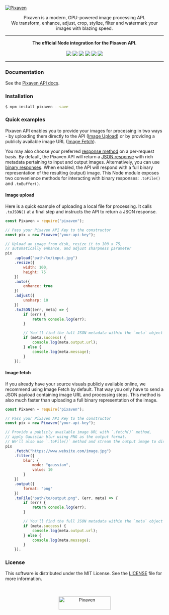[![Pixaven](media/readme-header.png "Pixaven: GPU-powered Image Processing Platform")](https://www.pixaven.com)

<p align="center">
Pixaven is a modern, GPU-powered image processing API.<br>We transform, enhance, adjust, crop, stylize, filter and watermark your images with blazing speed.
</p>

---
<p align="center">
<strong>The official Node integration for the Pixaven API.</strong><br>
<br>
<img src="https://img.shields.io/npm/v/pixaven?style=flat&color=success"/>
<img src="https://img.shields.io/node/v/pixaven?style=flat&color=success"/>
<img src="https://img.shields.io/snyk/vulnerabilities/npm/pixaven@1.0.2?style=flat&color=success"/>
<img src="https://img.shields.io/github/issues-raw/pixaven/pixaven-node?style=flat&color=success"/>
<img src="https://img.shields.io/npm/l/pixaven?style=flat&color=success"/>
<img src="https://img.shields.io/twitter/follow/pixaven?label=Follow%20Us&style=flat&color=success&logo=twitter"/>
</p>

---

### Documentation
See the [Pixaven API docs](https://docs.pixaven.com/).


### Installation
```bash
$ npm install pixaven --save
```

### Quick examples
Pixaven API enables you to provide your images for processing in two ways - by uploading them directly to the API ([Image Upload](https://docs.pixaven.com/requests/image-upload)) or by providing a publicly available image URL ([Image Fetch](https://docs.pixaven.com/requests/image-fetch)).

You may also choose your preferred [response method](https://docs.pixaven.com/introduction#choosing-response-method-and-format) on a per-request basis. By default, the Pixaven API will return a [JSON response](https://docs.pixaven.com/responses/json-response-format) with rich metadata pertaining to input and output images. Alternatively, you can use [binary responses](https://docs.pixaven.com/responses/binary-responses). When enabled, the API will respond with a full binary representation of the resulting (output) image. This Node module exposes two convenience methods for interacting with binary responses: `.toFile()` and `.toBuffer()`.

#### Image upload
Here is a quick example of uploading a local file for processing. It calls `.toJSON()` at a final step and instructs the API to return a JSON response.

```js
const Pixaven = require("pixaven");

// Pass your Pixaven API Key to the constructor
const pix = new Pixaven("your-api-key");

// Upload an image from disk, resize it to 100 x 75,
// automatically enhance, and adjust sharpness parameter
pix
    .upload("path/to/input.jpg")
    .resize({
        width: 100,
        height: 75
    })
    .auto({
        enhance: true
    })
    .adjust({
        unsharp: 10
    })
    .toJSON((err, meta) => {
        if (err) {
            return console.log(err);
        }

        // You'll find the full JSON metadata within the `meta` object
        if (meta.success) {
            console.log(meta.output.url);
        } else {
            console.log(meta.message);
        }
    });
```

#### Image fetch
If you already have your source visuals publicly available online, we recommend using Image Fetch by default. That way you only have to send a JSON payload containing image URL and processing steps. This method is also much faster than uploading a full binary representation of the image.

```js
const Pixaven = require("pixaven");

// Pass your Pixaven API Key to the constructor
const pix = new Pixaven("your-api-key");

// Provide a publicly available image URL with `.fetch()` method,
// apply Gaussian blur using PNG as the output format.
// We'll also use `.toFile()` method and stream the output image to disk
pix
    .fetch("https://www.website.com/image.jpg")
    .filter({
        blur: {
            mode: "gaussian",
            value: 10
        }
    })
    .output({
        format: "png"
    })
    .toFile("path/to/output.png", (err, meta) => {
        if (err) {
            return console.log(err);
        }

        // You'll find the full JSON metadata within the `meta` object
        if (meta.success) {
            console.log(meta.output.url);
        } else {
            console.log(meta.message);
        }
    });
```

### License
This software is distributed under the MIT License. See the [LICENSE](LICENSE) file for more information.

<p align="center"><br><br><a href="https://www.pixaven.com"><img src="media/logo-mono-light.png" alt="Pixaven" width="165" height="42"/></a></p>